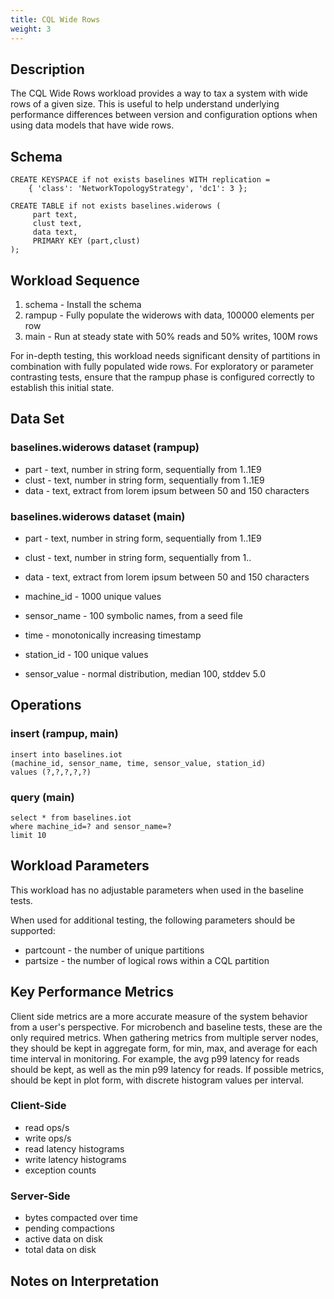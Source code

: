 ```yaml
---
title: CQL Wide Rows
weight: 3
---
```


## Description

The CQL Wide Rows workload provides a way to tax a system with wide rows of a given size. This is useful to help
understand underlying performance differences between version and configuration options when using data models that have
wide rows.

## Schema

    CREATE KEYSPACE if not exists baselines WITH replication =
        { 'class': 'NetworkTopologyStrategy', 'dc1': 3 };

    CREATE TABLE if not exists baselines.widerows (
         part text,
         clust text,
         data text,
         PRIMARY KEY (part,clust)
    );

## Workload Sequence

1. schema - Install the schema
2. rampup - Fully populate the widerows with data, 100000 elements per row
3. main - Run at steady state with 50% reads and 50% writes, 100M rows

For in-depth testing, this workload needs significant density of partitions in combination with fully populated wide
rows. For exploratory or parameter contrasting tests, ensure that the rampup phase is configured correctly to establish
this initial state.

## Data Set

### baselines.widerows dataset (rampup)

- part - text, number in string form, sequentially from 1..1E9
- clust - text, number in string form, sequentially from 1..1E9
- data - text, extract from lorem ipsum between 50 and 150 characters

### baselines.widerows dataset (main)

- part - text, number in string form, sequentially from 1..1E9
- clust - text, number in string form, sequentially from 1..<partsize>
- data - text, extract from lorem ipsum between 50 and 150 characters

- machine_id - 1000 unique values
- sensor_name - 100 symbolic names, from a seed file
- time - monotonically increasing timestamp
- station_id - 100 unique values
- sensor_value - normal distribution, median 100, stddev 5.0

## Operations

### insert (rampup, main)

    insert into baselines.iot
    (machine_id, sensor_name, time, sensor_value, station_id)
    values (?,?,?,?,?)

### query (main)

    select * from baselines.iot
    where machine_id=? and sensor_name=?
    limit 10

## Workload Parameters

This workload has no adjustable parameters when used in the baseline tests.

When used for additional testing, the following parameters should be supported:

- partcount - the number of unique partitions
- partsize - the number of logical rows within a CQL partition

## Key Performance Metrics

Client side metrics are a more accurate measure of the system behavior from a user's perspective. For microbench and
baseline tests, these are the only required metrics. When gathering metrics from multiple server nodes, they should be
kept in aggregate form, for min, max, and average for each time interval in monitoring. For example, the avg p99 latency
for reads should be kept, as well as the min p99 latency for reads. If possible metrics, should be kept in plot form,
with discrete histogram values per interval.

### Client-Side

- read ops/s
- write ops/s
- read latency histograms
- write latency histograms
- exception counts

### Server-Side

- bytes compacted over time
- pending compactions
- active data on disk
- total data on disk

## Notes on Interpretation





